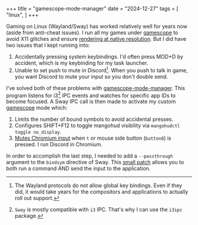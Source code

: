 +++
title = "gamescope-mode-manager"
date = "2024-12-27"
tags = [
    "linux",
]
+++

Gaming on Linux (Wayland/Sway) has worked relatively well for years now (aside from anti-cheat issues). I run all my games under [gamescope](https://github.com/ValveSoftware/gamescope) to avoid X11 glitches and ensure [rendering at native resolution](https://github.com/swaywm/sway/issues/1047). But I did have two issues that I kept running into:

1) Accidentally pressing system keybindings. I'd often press MOD+D by accident, which is my keybinding for my task launcher.
2) Unable to set push to mute in Discord[^1]. When you push to talk in game, you want Discord to mute your input so you don't double send.

I've solved both of these problems with [gamescope-mode-manager](https://github.com/gartnera/.linux-config/blob/cc8474975f5e8450b550922e0a08ec1f64de1033/scripts-bin/gamescope-mode-manager). This program listens for i3[^2] IPC events and watches for specific app IDs to become focused. A Sway IPC call is then made to activate my custom [gamescope](https://github.com/gartnera/.linux-config/blob/cc8474975f5e8450b550922e0a08ec1f64de1033/dotfiles/links/.config/sway/config#L203-L247) mode which:

1) Limits the number of bound symbols to avoid accidental presses.
2) Configures SHIFT+F12 to toggle mangohud visibility via `mangohudctl toggle no_display`.
3) [Mutes Chromium input](https://github.com/gartnera/.linux-config/blob/cc8474975f5e8450b550922e0a08ec1f64de1033/scripts-bin/chrome-input-mute) when `t` or mouse side button (`button8`) is pressed. I run Discord in Chromium.

In order to accomplish the last step, I needed to add a `--passthrough` argument to the `bindsym` directive of Sway. This [small patch](https://github.com/gartnera/sway/commit/c59a598f1c9807497f3dd954a784174b38b5fb21) allows you to both run a command AND send the input to the application.

[^1]: The Wayland protocols do not allow global key bindings. Even if they did, it would take years for the compositors and applications to actually roll out support.
[^2]: `Sway` is mostly compatible with `i3` IPC. That's why I can use the `i3ipc` package.
